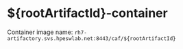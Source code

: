 # ${rootArtifactId}-container

Container image name: `rh7-artifactory.svs.hpeswlab.net:8443/caf/${rootArtifactId}`


